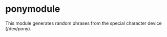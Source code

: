 ponymodule
==========

This module generates random phrases from the special character device (/dev/pony).

